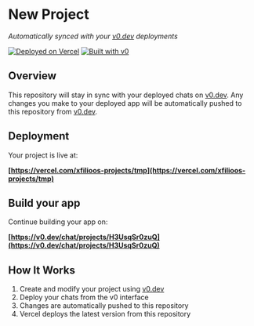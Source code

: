 # New Project

*Automatically synced with your [v0.dev](https://v0.dev) deployments*

[![Deployed on Vercel](https://img.shields.io/badge/Deployed%20on-Vercel-black?style=for-the-badge&logo=vercel)](https://vercel.com/xfilioos-projects/tmp)
[![Built with v0](https://img.shields.io/badge/Built%20with-v0.dev-black?style=for-the-badge)](https://v0.dev/chat/projects/H3UsqSr0zuQ)

## Overview

This repository will stay in sync with your deployed chats on [v0.dev](https://v0.dev).
Any changes you make to your deployed app will be automatically pushed to this repository from [v0.dev](https://v0.dev).

## Deployment

Your project is live at:

**[https://vercel.com/xfilioos-projects/tmp](https://vercel.com/xfilioos-projects/tmp)**

## Build your app

Continue building your app on:

**[https://v0.dev/chat/projects/H3UsqSr0zuQ](https://v0.dev/chat/projects/H3UsqSr0zuQ)**

## How It Works

1. Create and modify your project using [v0.dev](https://v0.dev)
2. Deploy your chats from the v0 interface
3. Changes are automatically pushed to this repository
4. Vercel deploys the latest version from this repository